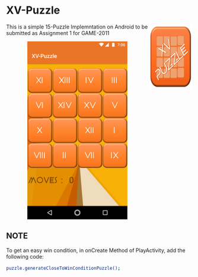# XV-Puzzle

<img align="right" width="120" height="178"
     title="Size Limit logo" src="./ASSETS_FILES/AppIcon.png">

This is a simple 15-Puzzle Implemntation on Android to be submitted as Assignment 1 for GAME-2011

<p align="center">
  <img src="./screenshots/play.png" width="270" height="480">
</p>

## NOTE

To get an easy win condition, in onCreate Method of PlayActivity, add the following code:

```sh
puzzle.generateCloseToWinConditionPuzzle();
```
